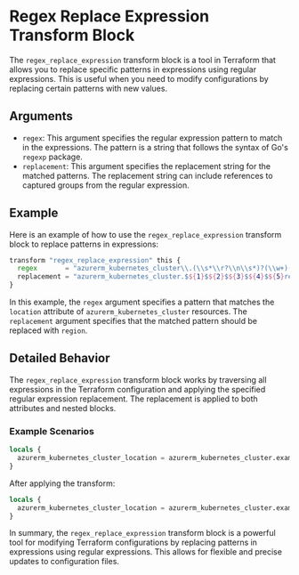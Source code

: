 # Regex Replace Expression Transform Block

The `regex_replace_expression` transform block is a tool in Terraform that allows you to replace specific patterns in expressions using regular expressions. This is useful when you need to modify configurations by replacing certain patterns with new values.

## Arguments

- `regex`: This argument specifies the regular expression pattern to match in the expressions. The pattern is a string that follows the syntax of Go's `regexp` package.
- `replacement`: This argument specifies the replacement string for the matched patterns. The replacement string can include references to captured groups from the regular expression.

## Example

Here is an example of how to use the `regex_replace_expression` transform block to replace patterns in expressions:

```terraform
transform "regex_replace_expression" this {
  regex       = "azurerm_kubernetes_cluster\\.(\\s*\\r?\\n\\s*)?(\\w+)(\\[\\s*[^]]+\\s*\\])?(\\.)(\\s*\\r?\\n\\s*)?location"
  replacement = "azurerm_kubernetes_cluster.$${1}$${2}$${3}$${4}$${5}region"
}
```

In this example, the `regex` argument specifies a pattern that matches the `location` attribute of `azurerm_kubernetes_cluster` resources. The `replacement` argument specifies that the matched pattern should be replaced with `region`.

## Detailed Behavior

The `regex_replace_expression` transform block works by traversing all expressions in the Terraform configuration and applying the specified regular expression replacement. The replacement is applied to both attributes and nested blocks.

### Example Scenarios

```terraform
locals {
  azurerm_kubernetes_cluster_location = azurerm_kubernetes_cluster.example[0].location
}
```

After applying the transform:

```terraform
locals {
  azurerm_kubernetes_cluster_location = azurerm_kubernetes_cluster.example[0].region
}
```

In summary, the `regex_replace_expression` transform block is a powerful tool for modifying Terraform configurations by replacing patterns in expressions using regular expressions. This allows for flexible and precise updates to configuration files.